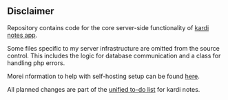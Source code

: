 ## Disclaimer
Repository contains code for the core server-side functionality of [kardi notes app](https://github.com/rikodot/kardi_notes_app).

Some files specific to my server infrastructure are omitted from the source control. This includes the logic for database communication and a class for handling php errors.

Morei nformation to help with self-hosting setup can be found [here](https://github.com/rikodot/kardi_notes_api/issues/1#issuecomment-2282247854).

All planned changes are part of the [unified to-do list](https://github.com/rikodot/kardi_notes_app#todo) for kardi notes.
